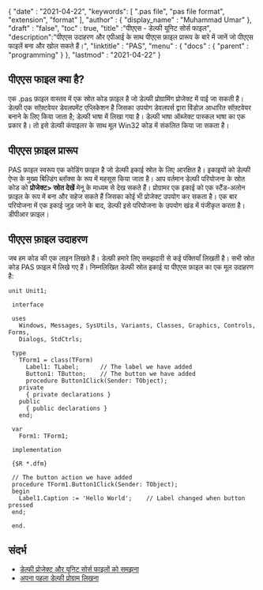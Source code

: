 {
  "date" : "2021-04-22",
  "keywords": [ ".pas file", "pas file format", "extension", "format" ],
  "author" : {
    "display_name" : "Muhammad Umar"
},
  "draft" : "false",
  "toc" : true,
  "title" :"पीएएस - डेल्फी यूनिट सोर्स फाइल",
  "description":"पीएएस उदाहरण और एपीआई के साथ पीएएस फ़ाइल प्रारूप के बारे में जानें जो पीएएस फाइलें बना और खोल सकते हैं।",
  "linktitle" : "PAS",
  "menu" : {
    "docs" : {
      "parent" : "programming"
}
},
  "lastmod" : "2021-04-22"
}

## पीएएस फाइल क्या है?
एक .pas फ़ाइल वास्तव में एक स्रोत कोड फ़ाइल है जो डेल्फी प्रोग्रामिंग प्रोजेक्ट में पाई जा सकती है। डेल्फ़ी एक सॉफ़्टवेयर डेवलपमेंट एप्लिकेशन है जिसका उपयोग डेवलपर्स द्वारा विंडोज़ आधारित सॉफ़्टवेयर बनाने के लिए किया जाता है; डेल्फी भाषा में लिखा गया है। डेल्फी भाषा ऑब्जेक्ट पास्कल भाषा का एक प्रकार है। तो इसे डेल्फी कंपाइलर के साथ मूल Win32 कोड में संकलित किया जा सकता है।

## पीएएस फ़ाइल प्रारूप

PAS फ़ाइल स्वरूप एक कोडिंग फ़ाइल है जो डेल्फी इकाई स्रोत के लिए आरक्षित है। इकाइयों को डेल्फी ऐप्स के मुख्य बिल्डिंग ब्लॉक्स के रूप में महसूस किया जाता है। आप वर्तमान डेल्फी परियोजना के स्रोत कोड को **प्रोजेक्ट> स्रोत देखें** मेनू के माध्यम से देख सकते हैं। प्रोग्रामर एक इकाई को एक स्टैंड-अलोन फ़ाइल के रूप में बना और सहेज सकते हैं जिसका कोई भी प्रोजेक्ट उपयोग कर सकता है। एक बार परियोजना में एक इकाई जुड़ जाने के बाद, डेल्फी इसे परियोजना के उपयोग खंड में पंजीकृत करता है। डीपीआर फ़ाइल।

## पीएएस फ़ाइल उदाहरण
जब हम कोड की एक लाइन लिखते हैं। डेल्फ़ी हमारे लिए समझदारी से कई पंक्तियाँ लिखती है। सभी स्रोत कोड PAS फ़ाइल में लिखे गए हैं। निम्नलिखित डेल्फी स्रोत इकाई या पीएएस फ़ाइल का एक मूल उदाहरण है:
```
unit Unit1;
 
 interface
 
 uses
   Windows, Messages, SysUtils, Variants, Classes, Graphics, Controls, Forms,
   Dialogs, StdCtrls;
 
 type
   TForm1 = class(TForm)
     Label1: TLabel;      // The label we have added
     Button1: TButton;    // The button we have added
     procedure Button1Click(Sender: TObject);
   private
     { private declarations }
   public
     { public declarations }
   end;
 
 var
   Form1: TForm1;
 
 implementation
 
 {$R *.dfm}
 
 // The button action we have added
 procedure TForm1.Button1Click(Sender: TObject);
 begin
   Label1.Caption := 'Hello World';    // Label changed when button pressed
 end;
 
 end.
```


## संदर्भ

* [डेल्फी प्रोजेक्ट और यूनिट सोर्स फाइलों को समझना](https://www.thoughtco.com/understanding-delphi-project-files-dpr-1057652)
* [अपना पहला डेल्फी प्रोग्राम लिखना](http://www.delphibasics.co.uk/Article.php?Name=FirstPgm)


